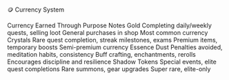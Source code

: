 🪙 Currency System

Currency	Earned Through	Purpose	Notes
Gold	Completing daily/weekly quests, selling loot	General purchases in shop	Most common currency
Crystals	Rare quest completion, streak milestones, exams	Premium items, temporary boosts	Semi-premium currency
Essence Dust	Penalties avoided, meditation habits, consistency	Buff crafting, enchantments, rerolls	Encourages discipline and resilience
Shadow Tokens	Special events, elite quest completions	Rare summons, gear upgrades	Super rare, elite-only